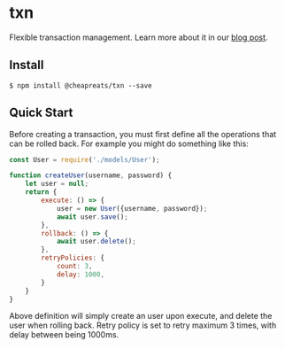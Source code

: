 # txn

Flexible transaction management. Learn more about it in our [blog post](https://blog.cheapreats.com/handling-transactions-at-cheapreats/).

## Install

```
$ npm install @cheapreats/txn --save
```

## Quick Start

Before creating a transaction, you must first define all the operations that
can be rolled back. For example you might do something like this:

```javascript
const User = require('./models/User');

function createUser(username, password) {
    let user = null;
    return {
        execute: () => {
            user = new User({username, password});
            await user.save();
        },
        rollback: () => {
            await user.delete();
        },
        retryPolicies: {
            count: 3,
            delay: 1000,
        }
    }
}
```

Above definition will simply create an user upon execute, and delete the user
when rolling back. Retry policy is set to retry maximum 3 times, with delay
between being 1000ms.
